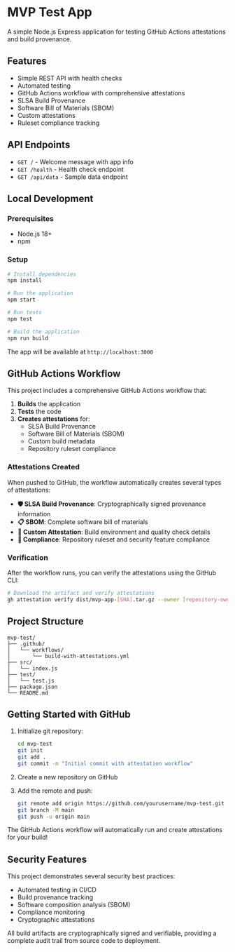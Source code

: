 # MVP Test App

A simple Node.js Express application for testing GitHub Actions attestations and build provenance.

## Features

- Simple REST API with health checks
- Automated testing
- GitHub Actions workflow with comprehensive attestations
- SLSA Build Provenance
- Software Bill of Materials (SBOM)
- Custom attestations
- Ruleset compliance tracking

## API Endpoints

- `GET /` - Welcome message with app info
- `GET /health` - Health check endpoint
- `GET /api/data` - Sample data endpoint

## Local Development

### Prerequisites

- Node.js 18+ 
- npm

### Setup

```bash
# Install dependencies
npm install

# Run the application
npm start

# Run tests
npm test

# Build the application
npm run build
```

The app will be available at `http://localhost:3000`

## GitHub Actions Workflow

This project includes a comprehensive GitHub Actions workflow that:

1. **Builds** the application
2. **Tests** the code
3. **Creates attestations** for:
   - SLSA Build Provenance
   - Software Bill of Materials (SBOM)
   - Custom build metadata
   - Repository ruleset compliance

### Attestations Created

When pushed to GitHub, the workflow automatically creates several types of attestations:

- **🛡️ SLSA Build Provenance**: Cryptographically signed provenance information
- **📋 SBOM**: Complete software bill of materials
- **🔧 Custom Attestation**: Build environment and quality check details
- **📏 Compliance**: Repository ruleset and security feature compliance

### Verification

After the workflow runs, you can verify the attestations using the GitHub CLI:

```bash
# Download the artifact and verify attestations
gh attestation verify dist/mvp-app-[SHA].tar.gz --owner [repository-owner]
```

## Project Structure

```
mvp-test/
├── .github/
│   └── workflows/
│       └── build-with-attestations.yml
├── src/
│   └── index.js
├── test/
│   └── test.js
├── package.json
└── README.md
```

## Getting Started with GitHub

1. Initialize git repository:
   ```bash
   cd mvp-test
   git init
   git add .
   git commit -m "Initial commit with attestation workflow"
   ```

2. Create a new repository on GitHub

3. Add the remote and push:
   ```bash
   git remote add origin https://github.com/yourusername/mvp-test.git
   git branch -M main
   git push -u origin main
   ```

The GitHub Actions workflow will automatically run and create attestations for your build!

## Security Features

This project demonstrates several security best practices:

- Automated testing in CI/CD
- Build provenance tracking
- Software composition analysis (SBOM)
- Compliance monitoring
- Cryptographic attestations

All build artifacts are cryptographically signed and verifiable, providing a complete audit trail from source code to deployment.
